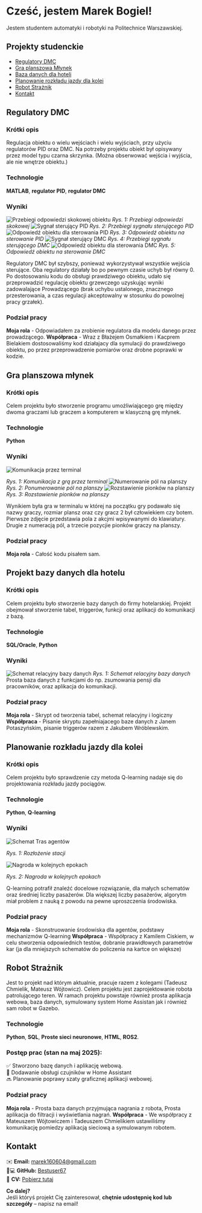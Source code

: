 # Cześć, jestem Marek Bogiel!
Jestem studentem automatyki i robotyki na Politechnice Warszawskiej.

## Projekty studenckie
-  [Regulatory DMC](#regulatory-dmc)  
- [Gra planszowa Młynek](#gra-planszowa-młynek)
- [Baza danych dla hoteli](#projekt-bazy-danych-dla-hotelu)
- [Planowanie rozkładu jazdy dla kolei](#planowanie-rozkładu-jazdy-dla-kolei)
- [Robot Strażnik](#robot-strażnik)
- [Kontakt](#kontakt)
## Regulatory DMC
### Krótki opis  
Regulacja obiektu o wielu wejściach i wielu wyjściach, przy użyciu regulatorów PID oraz DMC. Na potrzeby projektu obiekt był opisywany przez model typu czarna skrzynka. (Można obserwować wejścia i wyjścia, ale nie wnętrze obiektu.)
### Technologie
**MATLAB**, **regulator PID**, **regulator DMC**
### Wyniki
![Przebiegi odpowiedzi skokowej obiektu](./obrazy/Projekt1/zdjęcie%201.png)
*Rys. 1: Przebiegi odpowiedzi skokowej*
![Sygnał sterujący PID](./obrazy/Projekt1/zdjęcie%202.png)
*Rys. 2: Przebiegi sygnału sterującego PID*
![Odpowiedź obiektu dla sterowania PID](./obrazy/Projekt1/Zdjęcie%202%20-%20wyjście.png)
*Rys. 3: Odpowiedź obiektu na sterowanie PID*
![Sygnał sterujący DMC](./obrazy/Projekt1/zdjęcie3.png)
*Rys. 4: Przebiegi sygnału sterującego DMC*
![Odpowiedź obiektu dla sterowania DMC](./obrazy/Projekt1/Zdjęcie%203%20-%20wyjście.png)
*Rys. 5: Odpowiedź obiektu na sterowanie DMC*

Regulatory DMC był szybszy, ponieważ wykorzystywał wszystkie wejścia sterujące. Oba regulatory działały bo po pewnym czasie uchyb był równy 0. Po dostosowaniu kodu do obsługi prawdziwego obiektu, udało się przeprowadzić regulację obiektu grzewczego uzyskując wyniki zadowalające Prowadzącego (brak uchybu ustalonego, znacznego przesterowania, a czas regulacji akceptowalny w stosunku do powolnej pracy grzałek).
### Podział pracy
**Moja rola** - Odpowiadałem za zrobienie regulatora dla modelu danego przez prowadzącego.
**Współpraca** - Wraz z Błażejem Osmałkiem i Kacprem Bielakiem dostosowaliśmy kod działajacy dla symulacji do prawdziwego obiektu, po przez przeprowadzenie pomiarów oraz drobne poprawki w kodzie.
## Gra planszowa młynek
### Krótki opis  
Celem projektu było stworzenie programu umożliwiającego grę między dwoma graczami lub graczem a komputerem w klasyczną grę młynek.
### Technologie
**Python**
### Wyniki
![Komunikacja przez terminal](./obrazy/Projekt2/sterownie.PNG)

*Rys. 1: Komunikacja z grą przez terminal*
![Numerowanie pól na planszy](./obrazy/Projekt2/plansza2.PNG)
*Rys. 2: Ponumerowanie pól na planszy*
![Rozstawienie pionków na planszy](./obrazy/Projekt2/plansza.PNG)
*Rys. 3: Rozstawienie pionków na planszy*

Wynikiem była gra w terminalu w której na początku gry podawało się nazwy graczy, rozmiar plansz oraz czy gracz 2 był człowiekiem czy botem.
Pierwsze zdjęcie przedstawia pola z akcjmi wpisywanymi do klawiatury.
Drugie z numeracją pól, a trzecie pozycjie pionków graczy na planszy.
### Podział pracy
**Moja rola** - Całość kodu pisałem sam.
## Projekt bazy danych dla hotelu
### Krótki opis
Celem projektu było stworzenie bazy danych do firmy hotelarskiej. Projekt obejmował stworzenie tabel, triggerów, funkcji oraz aplikacji do komunikacji z bazą.
### Technologie
**SQL/Oracle**, **Python**
### Wyniki
![Schemat relacyjny bazy danych](./obrazy/Projekt4/Relacyjny_Hotel.png)
*Rys. 1: Schemat relacyjny bazy danych*
Prosta baza danych z funkcjami do np. zsumowania pensji dla pracowników, oraz aplikacja do komunikacji.
### Podział pracy
**Moja rola** - Skrypt od tworzenia tabel, schemat relacyjny i logiczny
**Współpraca** - Pisanie skryptu zapełniajacego baze danych z Janem Potaszyńskim, pisanie triggerów razem z Jakubem Wróblewskim.
## Planowanie rozkładu jazdy dla kolei
### Krótki opis
Celem projektu było sprawdzenie czy metoda Q-learning nadaje się do projektowania rozkładu jazdy pociągów.
### Technologie
**Python**, **Q-learning**
### Wyniki
![Schemat Tras agentów](./obrazy/Projekt3/Schemat.PNG)

*Rys. 1: Rozłożenie stacji*

![Nagroda w kolejnych epokach](./obrazy/Projekt3/Wyniki2.PNG)

*Rys. 2: Nagroda w kolejnych epokach*

Q-learning potrafił znaleźć docelowe rozwiązanie, dla małych schematów oraz średniej liczby pasażerów. Dla większej liczby pasażerów, algorytm miał problem z nauką z powodu na pewne uproszczenia środowiska.
### Podział pracy
**Moja rola** - Skonstruowanie środowiska dla agentów, podstawy mechanizmów Q-learning
**Współpraca** - Współpracy z Kamilem Ciskiem, w celu stworzenia odpowiednich testów, dobranie prawidłowych parametrów kar (ja dla mniejszych schematów do policzenia na kartce on większe)
## Robot Strażnik
Jest to projekt nad którym aktualnie, pracuje razem z kolegami (Tadeusz Chmielik, Mateusz Wójtowicz). Celem projektu jest zaprojektowanie robota patrolującego teren. W ramach projektu powstaje również prosta aplikacja webowa, baza danych, symulowany system Home Assistan jak i również sam robot w Gazebo.
### Technologie
**Python**, **SQL**, **Proste sieci neuronowe**, **HTML**, **ROS2**.
### Postęp prac (stan na maj 2025):  
✅ Stworzono bazę danych i aplikację webową.  
🚧 Dodawanie obsługi czujników w Home Assistant  
🔜 Planowanie poprawy szaty graficznej aplikacji webowej.  
### Podział pracy
**Moja rola** - Prosta baza danych przyjmująca nagrania z robota, Prosta aplikacja do filtracji i wyświetlania nagrań.
**Współpraca** - We współpracy z Mateuszem Wójtowiczem i Tadeuszem Chmielikiem ustawiliśmy komunikację pomiedzy aplikacją sieciową a symulowanym robotem. 


## Kontakt 
✉️ **Email:** [marek160604@gmail.com](mailto:marek160604@gmail.com)   
👨💻 **GitHub:** [Bestuser67](https://github.com/Bestuser67)  
📄 **CV:** [Pobierz tutaj](https://drive.google.com/file/d/1TwAmpUokyzHUDjJe0zi2I4A2iPy3nlHW/view?usp=sharing)

**Co dalej?**  
Jeśli któryś projekt Cię zainteresował, **chętnie udostępnię kod lub szczegóły** – napisz na email!  
